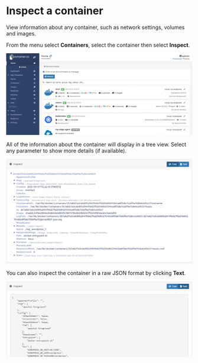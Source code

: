 # Inspect a container

View information about any container, such as network settings, volumes and images.

From the menu select **Containers**, select the container then select **Inspect**.

![](../../../.gitbook/assets/2.9-containers-inspect-1.gif)

All of the information about the container will display in a tree view. Select any parameter to show more details (if available).

![](../../../.gitbook/assets/containers-inspect-2.png)

You can also inspect the container in a raw JSON format by clicking **Text**.

![](../../../.gitbook/assets/containers-inspect-3.png)
